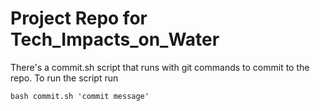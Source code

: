 # Project Repo for Tech_Impacts_on_Water

There's a commit.sh script that runs with git commands to commit to the repo. To run the script run

`bash commit.sh 'commit message'`

